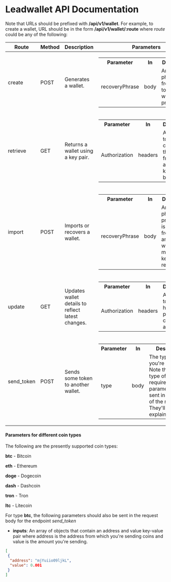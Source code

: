Leadwallet API Documentation
=============================

Note that URLs should be prefixed with **/api/v1/wallet**. For example, to create a wallet, URL should be in the form **/api/v1/wallet/:route** where *route* could be any of the following:

| Route | Method | Description                       | Parameters |
|-------|--------|-----------------------------------|------------|
|create | POST   |Generates a wallet.         |<table><tr><th>Parameter</th><th>In</th><th>Description</th></tr><tr><td>recoveryPhrase</td><td>body</td><td>An array of phrases from which to generate wallet's private key</td></tr></table>                        |
|retrieve| GET   |Returns a wallet using a key pair. |<table><tr><th>Parameter</th><th>In</th><th>Description</th></tr><tr><td>Authorization</td><td>headers</td><td>A bearer token that contains the key pair from which a private key would be gotten.</td></tr></table> |
|import  | POST  |Imports or recovers a wallet.      | <table><tr><th>Parameter</th><th>In</th><th>Description</th></tr><tr><td>recoveryPhrase</td><td>body</td><td>An array of phrases. A private key is generated from this and a wallet with a matching key is returned.</td></tr></table> |
|update  | GET   | Updates wallet details to reflect latest changes. | <table><tr><th>Parameter</th><th>In</th><th>Description</th></tr><tr><td>Authorization</td><td>headers</td><td>A bearer token that holds a payload containing a key pair</td></tr></table> |
|send_token | POST | Sends some token to another wallet.| <table><tr><th>Parameter</th><th>In</th><th>Description</th></tr><tr><td>type</td><td>body</td><td>The type of coin you're sending. Note that each type of coin also requires specific parameters to be sent in the body of the request. They'll be explained below.</td></tr></table> | 


#### Parameters for different coin types
The following are the presently supported coin types:

**btc** - Bitcoin

**eth** - Ethereum

**doge** - Dogecoin

**dash** - Dashcoin

**tron** - Tron

**ltc** - Litecoin

For type **btc**, the following parameters should also be sent in the request body for the endpoint *send_token*

* **inputs**: An array of objects that contain an address and value key-value pair where address is the address from which you're sending coins and value is the amount you're sending.

```json
[
 {
  "address": "mjYuiio09ljkL",
  "value": 0.001
 }
]
```
